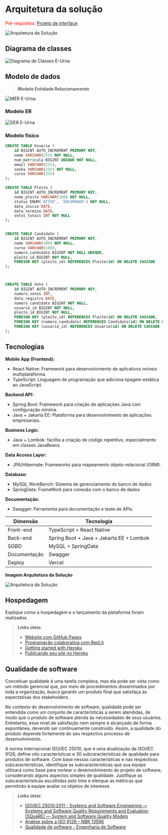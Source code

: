 # Arquitetura da solução

<span style="color:red">Pré-requisitos: <a href="04-Projeto-interface.md"> Projeto de interface</a></span>

![Arquitetura da Solução](images/ArquiteturaSolução.PNG)

## Diagrama de classes

![Diagrama de Classes E-Urna](images/Diagrama_de_Classes_Eurna.drawio.png)

##  Modelo de dados

>**Modelo Entidade Relacionamento**

![MER E-Urna](images/MER_Eurna.PNG)


### Modelo ER

 

![DER E-Urna](images/ER_EUrna.png)


### Modelo físico



```sql
CREATE TABLE Usuario (
    id BIGINT AUTO_INCREMENT PRIMARY KEY,
    nome VARCHAR(255) NOT NULL,
    num_matricula BIGINT UNIQUE NOT NULL,
    email VARCHAR(255),
    senha VARCHAR(255) NOT NULL,
    curso VARCHAR(255)
);

CREATE TABLE Pleito (
    id BIGINT AUTO_INCREMENT PRIMARY KEY,
    nome_pleito VARCHAR(100) NOT NULL,
    status ENUM('ATIVO', 'ENCERRADO') NOT NULL,
    data_inicio DATE,
    data_termino DATE,
    votos_totais INT NOT NULL
);


CREATE TABLE Candidato (
    id BIGINT AUTO_INCREMENT PRIMARY KEY,
    nome VARCHAR(100) NOT NULL,
    curso VARCHAR(100),
    numero_candidato BIGINT NOT NULL UNIQUE,
    pleito_id BIGINT NOT NULL,
    FOREIGN KEY (pleito_id) REFERENCES Pleito(id) ON DELETE CASCADE
);



CREATE TABLE Voto (
    id BIGINT AUTO_INCREMENT PRIMARY KEY,
    numero_votos INT,
    data_registro DATE,
    numero_candidato BIGINT NOT NULL,
    usuario_id BIGINT NOT NULL,
    pleito_id BIGINT NOT NULL,
    FOREIGN KEY (pleito_id) REFERENCES Pleito(id) ON DELETE CASCADE,
    FOREIGN KEY (numero_candidato) REFERENCES Candidato(id) ON DELETE CASCADE,
    FOREIGN KEY (usuario_id) REFERENCES Usuario(id) ON DELETE CASCADE
);
```


## Tecnologias

**Mobile App (Frontend):**
- React Native: Framework para desenvolvimento de aplicativos móveis multiplataforma.
- TypeScript: Linguagem de programação que adiciona tipagem estática ao JavaScript.
  
**Backend API:**
- Spring Boot: Framework para criação de aplicações Java com configuração mínima.
- Java + Jakarta EE: Plataforma para desenvolvimento de aplicações empresariais.
  
**Business Logic:**
- Java + Lombok: facilita a criação de código repetitivo, especialmente em classes JavaBeans.
  
**Data Access Layer:**
- JPA/Hibernate: Frameworks para mapeamento objeto-relacional (ORM).
  
**Database:**
- MySQL WorkBench: Sistema de gerenciamento de banco de dados
- SpringData: FrameWork para conexão com o banco de dados
  
**Documentação:**
- Swagger: Ferramenta para documentação e teste de APIs.


| **Dimensão**   | **Tecnologia**  |
| ---            | ---             |
| Front-end      | TypeScript + React Native |
| Back-end       | Spring Boot + Java + Jakarta EE + Lombok  |
| SGBD           | MySQL + SpringData           |
| Documentação   | Swagger
| Deploy         | Vercel          |


**Imagem Arquitetura da Solução**

![Arquitetura da Solução](images/ArquiteturaSolução.PNG)


## Hospedagem

Explique como a hospedagem e o lançamento da plataforma foram realizados.

> **Links úteis**:
> - [Website com GitHub Pages](https://pages.github.com/)
> - [Programação colaborativa com Repl.it](https://repl.it/)
> - [Getting started with Heroku](https://devcenter.heroku.com/start)
> - [Publicando seu site no Heroku](http://pythonclub.com.br/publicando-seu-hello-world-no-heroku.html)

## Qualidade de software

Conceituar qualidade é uma tarefa complexa, mas ela pode ser vista como um método gerencial que, por meio de procedimentos disseminados por toda a organização, busca garantir um produto final que satisfaça às expectativas dos stakeholders.

No contexto do desenvolvimento de software, qualidade pode ser entendida como um conjunto de características a serem atendidas, de modo que o produto de software atenda às necessidades de seus usuários. Entretanto, esse nível de satisfação nem sempre é alcançado de forma espontânea, devendo ser continuamente construído. Assim, a qualidade do produto depende fortemente do seu respectivo processo de desenvolvimento.

A norma internacional ISO/IEC 25010, que é uma atualização da ISO/IEC 9126, define oito características e 30 subcaracterísticas de qualidade para produtos de software. Com base nessas características e nas respectivas subcaracterísticas, identifique as subcaracterísticas que sua equipe utilizará como base para nortear o desenvolvimento do projeto de software, considerando alguns aspectos simples de qualidade. Justifique as subcaracterísticas escolhidas pelo time e elenque as métricas que permitirão à equipe avaliar os objetos de interesse.

> **Links úteis**:
> - [ISO/IEC 25010:2011 - Systems and Software Engineering — Systems and Software Quality Requirements and Evaluation (SQuaRE) — System and Software Quality Models](https://www.iso.org/standard/35733.html/)
> - [Análise sobre a ISO 9126 – NBR 13596](https://www.tiespecialistas.com.br/analise-sobre-iso-9126-nbr-13596/)
> - [Qualidade de software - Engenharia de Software](https://www.devmedia.com.br/qualidade-de-software-engenharia-de-software-29/18209)
